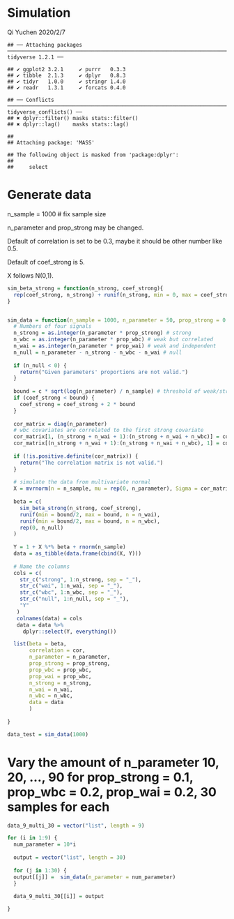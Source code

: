 Simulation
================
Qi Yuchen
2020/2/7

    ## ── Attaching packages ──────────────────────────────────────────────────────────────────────────────────────────────────────────── tidyverse 1.2.1 ──

    ## ✔ ggplot2 3.2.1     ✔ purrr   0.3.3
    ## ✔ tibble  2.1.3     ✔ dplyr   0.8.3
    ## ✔ tidyr   1.0.0     ✔ stringr 1.4.0
    ## ✔ readr   1.3.1     ✔ forcats 0.4.0

    ## ── Conflicts ─────────────────────────────────────────────────────────────────────────────────────────────────────────────── tidyverse_conflicts() ──
    ## ✖ dplyr::filter() masks stats::filter()
    ## ✖ dplyr::lag()    masks stats::lag()

    ## 
    ## Attaching package: 'MASS'

    ## The following object is masked from 'package:dplyr':
    ## 
    ##     select

# Generate data

n\_sample = 1000 \# fix sample size

n\_parameter and prop\_strong may be changed.

Default of correlation is set to be 0.3, maybe it should be other number
like 0.5.

Default of coef\_strong is 5.

X follows N(0,1).

``` r
sim_beta_strong = function(n_strong, coef_strong){
  rep(coef_strong, n_strong) + runif(n_strong, min = 0, max = coef_strong)
}


sim_data = function(n_sample = 1000, n_parameter = 50, prop_strong = 0.1, prop_wbc = 0.2, prop_wai = 0.2, c = 1, cor = 0.30, coef_strong = 5) {
  # Numbers of four signals
  n_strong = as.integer(n_parameter * prop_strong) # strong
  n_wbc = as.integer(n_parameter * prop_wbc) # weak but correlated
  n_wai = as.integer(n_parameter * prop_wai) # weak and independent
  n_null = n_parameter - n_strong - n_wbc - n_wai # null
  
  if (n_null < 0) {
    return("Given parameters' proportions are not valid.")
  }
  
  bound = c * sqrt(log(n_parameter) / n_sample) # threshold of weak/strong, the default is 0.14
  if (coef_strong < bound) {
    coef_strong = coef_strong + 2 * bound
  }
  
  cor_matrix = diag(n_parameter)
  # wbc covariates are correlated to the first strong covariate
  cor_matrix[1, (n_strong + n_wai + 1):(n_strong + n_wai + n_wbc)] = cor
  cor_matrix[(n_strong + n_wai + 1):(n_strong + n_wai + n_wbc), 1] = cor
  
  if (!is.positive.definite(cor_matrix)) {
    return("The correlation matrix is not valid.")
  }
  
  # simulate the data from multivariate normal
  X = mvrnorm(n = n_sample, mu = rep(0, n_parameter), Sigma = cor_matrix) # var = 1, correlation = covariance
  
  beta = c(
    sim_beta_strong(n_strong, coef_strong),
    runif(min = bound/2, max = bound, n = n_wai), 
    runif(min = bound/2, max = bound, n = n_wbc),
    rep(0, n_null) 
  )
  
  Y = 1 + X %*% beta + rnorm(n_sample)
  data = as_tibble(data.frame(cbind(X, Y)))
  
  # Name the columns
  cols = c(
    str_c("strong", 1:n_strong, sep = "_"),
    str_c("wai", 1:n_wai, sep = "_"),
    str_c("wbc", 1:n_wbc, sep = "_"),
    str_c("null", 1:n_null, sep = "_"),
    "Y"
   )
   colnames(data) = cols
   data = data %>% 
     dplyr::select(Y, everything())

  list(beta = beta, 
       correlation = cor,
       n_parameter = n_parameter,
       prop_strong = prop_strong,
       prop_wbc = prop_wbc, 
       prop_wai = prop_wbc,
       n_strong = n_strong,
       n_wai = n_wai,
       n_wbc = n_wbc,
       data = data
       )
  
}

data_test = sim_data(1000)
```

# Vary the amount of n\_parameter 10, 20, …, 90 for prop\_strong = 0.1, prop\_wbc = 0.2, prop\_wai = 0.2, 30 samples for each

``` r
data_9_multi_30 = vector("list", length = 9)

for (i in 1:9) {
  num_parameter = 10*i
  
  output = vector("list", length = 30)
  
  for (j in 1:30) {
  output[[j]] =  sim_data(n_parameter = num_parameter)
  }
  
  data_9_multi_30[[i]] = output

}
```
